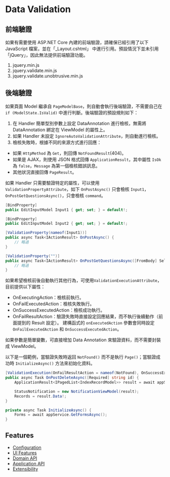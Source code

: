 # Data Validation

## 前端驗證
如果有需要使用 ASP.NET Core 內建的前端驗證，請確保已經引用了以下 JavaScript 檔案，並在「_Layout.cshtml」 中進行引用。預設情況下並未引用「jQuery」，因此無法提供前端驗證功能。
1. jquery.min.js
2. jquery.validate.min.js
3. jquery.validate.unobtrusive.min.js

## 後端驗證
如果頁面 Model 繼承自 `PageModelBase`，則自動會執行後端驗證，不需要自己在 `if (ModelState.IsValid)` 中進行判斷。後端驗證的預設規則如下：
1.	在 Handler 簡單型別參數上設定 DataAnnotation 進行檢核，無需將 DataAnnotation 綁定在 ViewModel 的屬性上。
2.	如果 Handler 未設定 `IgnoreAutoValidationAttribute`，則自動進行檢核。
3.	檢核失敗時，根據不同的來源方式進行回應：
  * 如果 `HttpMethod` 為 `Get`，則回傳 `NotFoundResult`(404)。
* 如果是 AJAX，則使用 JSON 格式回傳 `ApplicationResult`，其中屬性 `IsOk` 為 `false`，`Message` 為第一個檢核錯誤訊息。
* 其他狀況直接回傳 `PageResult`。

如果 Handler 只需要驗證特定的屬性，可以使用 `ValidationPropertyAttribute`，如下 `OnPostAsync()` 只會檢核 `Input1`，`OnPostGetQuestionsAsync()`，只會檢核 `command`。
```csharp
[BindProperty]
public EditInputModel Input1 { get; set; } = default!;

[BindProperty]
public EditInputModel Input2 { get; set; } = default!;

[ValidationProperty(nameof(Input1))]
public async Task<IActionResult> OnPostAsync() {
    // 略過
}

[ValidationProperty("")]
public async Task<IActionResult> OnPostGetQuestionsAsync([FromBody] SelectCommand command) {
    // 略過
}
```

如果希望檢核前後自動執行其他行為，可使用`ValidationExecutionAttribute`，目前提供以下屬性：
* OnExecutingAction：檢核前執行。
* OnFailExecutedAction：檢核失敗執行。
* OnSuccessExecutedAction：檢核成功執行。
* OnFailResultAction：驗證失敗時直接設定回應結果，而不執行後續動作（前面提到的 Result 設定）。
建構函式的 `onExecutedAction` 參數會同時設定 `OnFailExecutedAction` 和 `OnSuccessExecutedAction`。

如果參數是簡單變數，可直接增加 Data Annotation 來驗證資料，而不需要封裝成 ViewModel。

以下是一個範例，當驗證失敗時返回 `NotFound()` 而不是執行 `Page()`；當驗證成功時 `InitializeAsync()` 方法來初始化資料。
```csharp
[ValidationExecution(OnFailResultAction = nameof(NotFound), OnSuccessExecutedAction = nameof(InitializeAsync))]
public async Task OnPostDeleteAsync([Required] string id) {
    ApplicationResult<IPagedList<IndexRecordModel>> result = await appService.DeleteAsync(id, Input);

    StatusNotification = new NotificationViewModel(result);
    Records = result.Data!;
}

private async Task InitializeAsync() {
    Forms = await appService.GetFormsAsync();
}
```

## Features
* [Configuration](./Configuration.md)
* [UI Features](./UI_Features.md)
* [Domain API](./Domain_API.md)
* [Application API](./Application_API.md)
* [Extensibility](./Extensibility.md)
